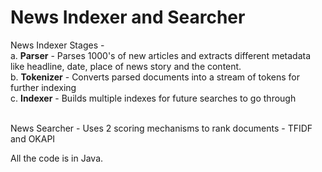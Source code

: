News Indexer and Searcher
===========

News Indexer Stages - 
<br>a. <b>Parser</b> - Parses 1000's of new articles and extracts different metadata like headline, date, place of news story and the content.
<br>
b. <b>Tokenizer</b> - Converts parsed documents into a stream of tokens for further indexing
<br>
c. <b>Indexer</b> - Builds multiple indexes for future searches to go through

<br>
News Searcher - 
Uses 2 scoring mechanisms to rank documents - TFIDF and OKAPI

All the code is in Java.
